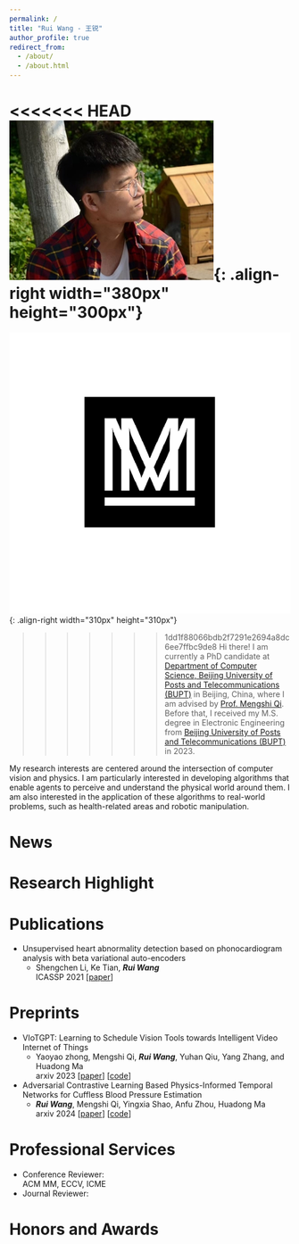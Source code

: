 ```yaml
---
permalink: /
title: "Rui Wang - 王锐"
author_profile: true
redirect_from: 
  - /about/
  - /about.html
---
```

<<<<<<< HEAD
![My personal photo](/images/portfolio.jpg){: .align-right width="380px" height="300px"}    
=======
![My personal photo](/images/mstile-310x310.png){: .align-right width="310px" height="310px"}    
>>>>>>> 1dd1f88066bdb2f7291e2694a8dc6ee7ffbc9de8
Hi there! I am currently a PhD candidate at [Department of Computer Science, Beijing University of Posts and Telecommunications (BUPT)](https://scs.bupt.edu.cn/) in Beijing, China, where I am advised by [Prof. Mengshi Qi](https://teacher.bupt.edu.cn/qimengshi/zh_CN/index.htm). Before that, I received my M.S. degree in Electronic Engineering from [Beijing University of Posts and Telecommunications (BUPT)](https://www.bupt.edu.cn/) in 2023.

My research interests are centered around the intersection of computer vision and physics. I am particularly interested in developing algorithms that enable agents to perceive and understand the physical world around them. I am also interested in the application of these algorithms to real-world problems, such as health-related areas and robotic manipulation.


News
======

Research Highlight
======


Publications
======
* Unsupervised heart abnormality detection based on phonocardiogram analysis with beta variational auto-encoders  
  * Shengchen Li, Ke Tian, ***Rui Wang***  
  ICASSP 2021 \[[paper](https://ieeexplore.ieee.org/abstract/document/9414165)\]

Preprints
======
*   VIoTGPT: Learning to Schedule Vision Tools towards Intelligent Video Internet of Things  
    * Yaoyao zhong, Mengshi Qi, ***Rui Wang***, Yuhan Qiu, Yang Zhang, and Huadong Ma  
        arxiv 2023 \[[paper](https://arxiv.org/pdf/2312.00401)\] \[[code]()\]
* Adversarial Contrastive Learning Based Physics-Informed Temporal Networks for Cuffless Blood Pressure Estimation  
  * ***Rui Wang***, Mengshi Qi, Yingxia Shao, Anfu Zhou, Huadong Ma  
    arxiv 2024 \[[paper](https://arxiv.org/pdf/2408.08488)\] \[[code]()\]

Professional Services
======
* Conference Reviewer:  
    ACM MM, ECCV, ICME  
* Journal Reviewer:  

Honors and Awards
======
